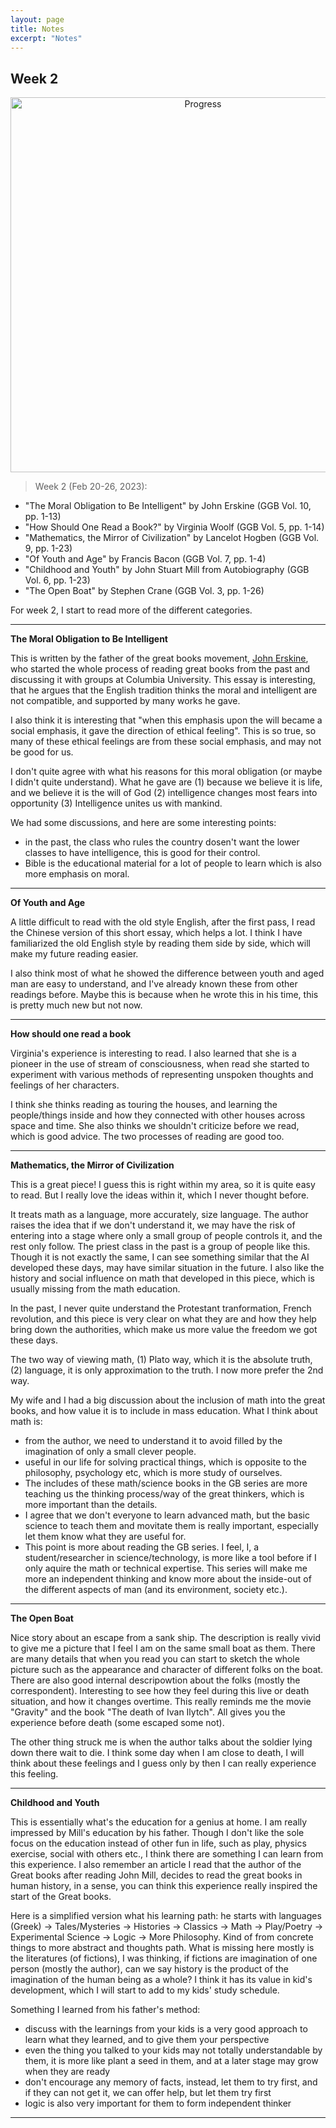 ```yaml
---
layout: page
title: Notes
excerpt: "Notes"
---
```


## Week 2

<center><img src="https://github.com/qingkaikong/qingkaikong.github.io/raw/main/images/GGB_img/progress_week_2.jpg" alt="Progress" style="width: 600px;"/></center>

> Week 2 (Feb 20-26, 2023): 
* "The Moral Obligation to Be Intelligent" by John Erskine (GGB Vol. 10, pp. 1-13)    
* "How Should One Read a Book?" by Virginia Woolf (GGB Vol. 5, pp. 1-14)    
* "Mathematics, the Mirror of Civilization" by Lancelot Hogben (GGB Vol. 9, pp. 1-23)  
* "Of Youth and Age" by Francis Bacon (GGB Vol. 7, pp. 1-4)    
* "Childhood and Youth" by John Stuart Mill from Autobiography (GGB Vol. 6, pp. 1-23)    
* "The Open Boat" by Stephen Crane (GGB Vol. 3, pp. 1-26)    

For week 2, I start to read more of the different categories. 

---
**The Moral Obligation to Be Intelligent**

This is written by the father of the great books movement, [John Erskine](https://en.wikipedia.org/wiki/John_Erskine_(educator)), who started the whole process of reading great books from the past and discussing it with groups at Columbia University. This essay is interesting, that he argues that the English tradition thinks the moral and intelligent are not compatible, and supported by many works he gave. 

I also think it is interesting that "when this emphasis upon the will became a social emphasis, it gave the direction of ethical feeling". This is so true, so many of these ethical feelings are from these social emphasis, and may not be good for us. 

I don't quite agree with what his reasons for this moral obligation (or maybe I didn't quite understand). What he gave are (1) because we believe it is life, and we believe it is the will of God (2) intelligence changes most fears into opportunity (3) Intelligence unites us with mankind. 

We had some discussions, and here are some interesting points:
* in the past, the class who rules the country dosen't want the lower classes to have intelligence, this is good for their control.   
* Bible is the educational material for a lot of people to learn which is also more emphasis on moral. 

---

**Of Youth and Age**

A little difficult to read with the old style English, after the first pass, I read the Chinese version of this short essay, which helps a lot. I think I have familiarized the old English style by reading them side by side, which will make my future reading easier. 

I also think most of what he showed the difference between youth and aged man are easy to understand, and I've already known these from other readings before. Maybe this is because when he wrote this in his time, this is pretty much new but not now.  

---

**How should one read a book**

Virginia's experience is interesting to read. I also learned that she is a pioneer in the use of stream of consciousness, when read she started to experiment with various methods of representing unspoken thoughts and feelings of her characters. 

I think she thinks reading as touring the houses, and learning the people/things inside and how they connected with other houses across space and time. She also thinks we shouldn't criticize before we read, which is good advice. The two processes of reading are good too. 

---

**Mathematics, the Mirror of Civilization**

This is a great piece! I guess this is right within my area, so it is quite easy to read. But I really love the ideas within it, which I never thought before. 

It treats math as a language, more accurately, size language. The author raises the idea that if we don't understand it, we may have the risk of entering into a stage where only a small group of people controls it, and the rest only follow. The priest class in the past is a group of people like this. Though it is not exactly the same, I can see something similar that the AI developed these days, may have similar situation in the future. I also like the history and social influence on math that developed in this piece, which is usually missing from the math education. 

In the past, I never quite understand the Protestant tranformation, French revolution, and this piece is very clear on what they are and how they help bring down the authorities, which make us more value the freedom we got these days. 

The two way of viewing math, (1) Plato way, which it is the absolute truth, (2) language, it is only approximation to the truth. I now more prefer the 2nd way. 

My wife and I had a big discussion about the inclusion of math into the great books, and how value it is to include in mass education. What I think about math is:

* from the author, we need to understand it to avoid filled by the imagination of only a small clever people.   
* useful in our life for solving practical things, which is opposite to the philosophy, psychology etc, which is more study of ourselves. 
* The includes of these math/science books in the GB series are more teaching us the thinking process/way of the great thinkers, which is more important than the details. 
* I agree that we don't everyone to learn advanced math, but the basic science to teach them and movitate them is really important, especially let them know what they are useful for.   
* This point is more about reading the GB series. I feel, I, a student/researcher in science/technology, is more like a tool before if I only aquire the math or technical expertise. This series will make me more an independent thinking and know more about the inside-out of the different aspects of man (and its environment, society etc.). 

---

**The Open Boat**

Nice story about an escape from a sank ship. The description is really vivid to give me a picture that I feel I am on the same small boat as them. There are many details that when you read you can start to sketch the whole picture such as the appearance and character of different folks on the boat. There are also good internal descripowtion about the folks (mostly the correspondent). Interesting to see how they feel during this live or death situation, and how it changes overtime. This really reminds me the movie "Gravity" and the book "The death of Ivan Ilytch". All gives you the experience before death (some escaped some not). 

The other thing struck me is when the author talks about the soldier lying down there wait to die. I think some day when I am close to death, I will think about these feelings and I guess only by then I can really experience this feeling. 

---

**Childhood and Youth**

This is essentially what's the education for a genius at home. I am really impressed by Mill's education by his father. Though I don't like the sole focus on the education instead of other fun in life, such as play, physics exercise, social with others etc., I think there are something I can learn from this experience. I also remember an article I read that the author of the Great books after reading John Mill, decides to read the great books in human history, in a sense, you can think this experience really inspired the start of the Great books. 

Here is a simplified version what his learning path: he starts with languages (Greek) -> Tales/Mysteries -> Histories -> Classics -> Math -> Play/Poetry -> Experimental Science -> Logic -> More Philosophy. Kind of from concrete things to more abstract and thoughts path. What is missing here mostly is the literatures (of fictions), I was thinking, if fictions are imagination of one person (mostly the author), can we say history is the product of the imagination of the human being as a whole? I think it has its value in kid's development, which I will start to add to my kids' study schedule. 

Something I learned from his father's method:

* discuss with the learnings from your kids is a very good approach to learn what they learned, and to give them your perspective    
* even the thing you talked to your kids may not totally understandable by them, it is more like plant a seed in them, and at a later stage may grow when they are ready    
* don't encourage any memory of facts, instead, let them to try first, and if they can not get it, we can offer help, but let them try first  
* logic is also very important for them to form independent thinker 

---